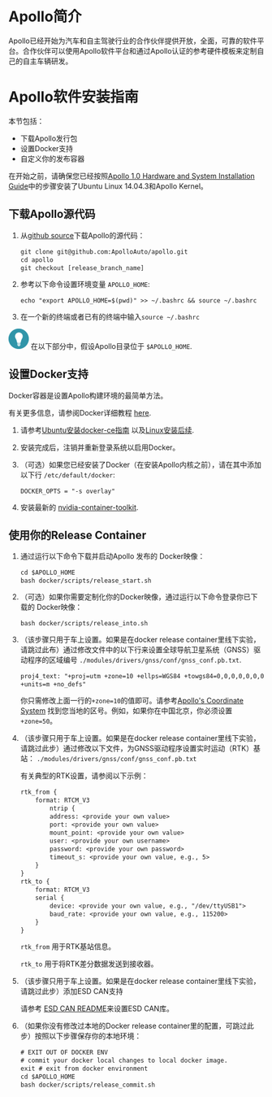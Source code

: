 # Apollo简介

Apollo已经开始为汽车和自主驾驶行业的合作伙伴提供开放，全面，可靠的软件平台。合作伙伴可以使用Apollo软件平台和通过Apollo认证的参考硬件模板来定制自己的自主车辆研发。

# Apollo软件安装指南

本节包括：

- 下载Apollo发行包
- 设置Docker支持
- 自定义你的发布容器

在开始之前，请确保您已经按照[Apollo 1.0 Hardware and System Installation Guide](https://github.com/ApolloAuto/apollo/blob/master/docs/quickstart/apollo_1_0_hardware_system_installation_guide.md#installing-the-software-for-the-ipc)中的步骤安装了Ubuntu Linux 14.04.3和Apollo Kernel。

## 下载Apollo源代码

1. 从[github source](https://github.com/ApolloAuto/apollo/)下载Apollo的源代码：

    ```
    git clone git@github.com:ApolloAuto/apollo.git
    cd apollo
    git checkout [release_branch_name]
    ```

2. 参考以下命令设置环境变量 `APOLLO_HOME`:

    ```
    echo "export APOLLO_HOME=$(pwd)" >> ~/.bashrc && source ~/.bashrc
    ```

3. 在一个新的终端或者已有的终端中输入`source ~/.bashrc`

![tip](images/tip_icon.png) 在以下部分中，假设Apollo目录位于 `$APOLLO_HOME`.

## 设置Docker支持

Docker容器是设置Apollo构建环境的最简单方法。

有关更多信息，请参阅Docker详细教程 [here](https://docs.docker.com/).

1. 请参考[Ubuntu安装docker-ce指南](https://docs.docker.com/install/linux/docker-ce/ubuntu)
以及[Linux安装后续](https://docs.docker.com/install/linux/linux-postinstall).

2. 安装完成后，注销并重新登录系统以启用Docker。

3. （可选）如果您已经安装了Docker（在安装Apollo内核之前），请在其中添加以下行 `/etc/default/docker`:

    ```
    DOCKER_OPTS = "-s overlay"
    ```
4. 安装最新的 [nvidia-container-toolkit](https://github.com/NVIDIA/nvidia-docker).

## 使用你的Release Container

1. 通过运行以下命令下载并启动Apollo 发布的 Docker映像：

    ```
    cd $APOLLO_HOME
    bash docker/scripts/release_start.sh
    ```

2. （可选）如果你需要定制化你的Docker映像，通过运行以下命令登录你已下载的 Docker映像：

    ```
    bash docker/scripts/release_into.sh
    ```

3. （该步骤只用于车上设置。如果是在docker release container里线下实验，请跳过此布）通过修改文件中的以下行来设置全球导航卫星系统（GNSS）驱动程序的区域编号 `./modules/drivers/gnss/conf/gnss_conf.pb.txt`.

    ```
    proj4_text: "+proj=utm +zone=10 +ellps=WGS84 +towgs84=0,0,0,0,0,0,0 +units=m +no_defs"
    ```

    你只需修改上面一行的`+zone=10`的值即可。请参考[Apollo's Coordinate System](https://github.com/ApolloAuto/apollo/blob/master/docs/specs/coordination.pdf) 找到您当地的区号。例如，如果你在中国北京，你必须设置`+zone=50`。

5. （该步骤只用于车上设置。如果是在docker release container里线下实验，请跳过此步）通过修改以下文件，为GNSS驱动程序设置实时运动（RTK）基站：
   `./modules/drivers/gnss/conf/gnss_conf.pb.txt`

   有关典型的RTK设置，请参阅以下示例：

    ```
    rtk_from {
	    format: RTCM_V3
		    ntrip {
		    address: <provide your own value>
		    port: <provide your own value>
		    mount_point: <provide your own value>
		    user: <provide your own username>
		    password: <provide your own password>
		    timeout_s: <provide your own value, e.g., 5>
	    }
    }
    rtk_to {
	    format: RTCM_V3
	    serial {
		    device: <provide your own value, e.g., "/dev/ttyUSB1">
		    baud_rate: <provide your own value, e.g., 115200>
	    }
    }
    ```

    `rtk_from` 用于RTK基站信息。

    `rtk_to` 用于将RTK差分数据发送到接收器。

6. （该步骤只用于车上设置。如果是在docker release container里线下实验，请跳过此步）添加ESD CAN支持

    请参考 [ESD CAN README](https://github.com/ApolloAuto/apollo/blob/master/third_party/can_card_library/esd_can/README.md)来设置ESD CAN库。

7.  （如果你没有修改过本地的Docker release container里的配置，可跳过此步）按照以下步骤保存你的本地环境：

    ```
    # EXIT OUT OF DOCKER ENV
    # commit your docker local changes to local docker image.
    exit # exit from docker environment
    cd $APOLLO_HOME
    bash docker/scripts/release_commit.sh
    ```
